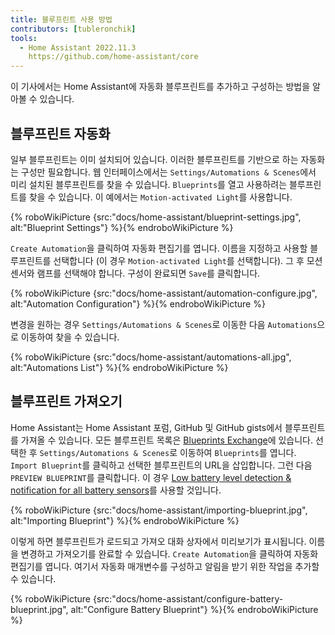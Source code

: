 ```yaml
---
title: 블루프린트 사용 방법
contributors: [tubleronchik]
tools:
  - Home Assistant 2022.11.3
    https://github.com/home-assistant/core
---
```


이 기사에서는 Home Assistant에 자동화 블루프린트를 추가하고 구성하는 방법을 알아볼 수 있습니다.

## 블루프린트 자동화

일부 블루프린트는 이미 설치되어 있습니다. 이러한 블루프린트를 기반으로 하는 자동화는 구성만 필요합니다. 웹 인터페이스에서는 `Settings/Automations & Scenes`에서 미리 설치된 블루프린트를 찾을 수 있습니다. `Blueprints`를 열고 사용하려는 블루프린트를 찾을 수 있습니다. 이 예에서는 `Motion-activated Light`를 사용합니다.

{% roboWikiPicture {src:"docs/home-assistant/blueprint-settings.jpg", alt:"Blueprint Settings"} %}{% endroboWikiPicture %}

`Create Automation`을 클릭하여 자동화 편집기를 엽니다. 이름을 지정하고 사용할 블루프린트를 선택합니다 (이 경우 `Motion-activated Light`를 선택합니다). 그 후 모션 센서와 램프를 선택해야 합니다. 구성이 완료되면 `Save`를 클릭합니다.

{% roboWikiPicture {src:"docs/home-assistant/automation-configure.jpg", alt:"Automation Configuration"} %}{% endroboWikiPicture %}

변경을 원하는 경우 `Settings/Automations & Scenes`로 이동한 다음 `Automations`으로 이동하여 찾을 수 있습니다.

{% roboWikiPicture {src:"docs/home-assistant/automations-all.jpg", alt:"Automations List"} %}{% endroboWikiPicture %}

## 블루프린트 가져오기

Home Assistant는 Home Assistant 포럼, GitHub 및 GitHub gists에서 블루프린트를 가져올 수 있습니다. 모든 블루프린트 목록은 [Blueprints Exchange](https://community.home-assistant.io/c/blueprints-exchange/53)에 있습니다. 선택한 후 `Settings/Automations & Scenes`로 이동하여 `Blueprints`를 엽니다. `Import Blueprint`를 클릭하고 선택한 블루프린트의 URL을 삽입합니다. 그런 다음 `PREVIEW BLUEPRINT`를 클릭합니다. 이 경우 [Low battery level detection & notification for all battery sensors](https://community.home-assistant.io/t/low-battery-level-detection-notification-for-all-battery-sensors/258664)를 사용할 것입니다.

{% roboWikiPicture {src:"docs/home-assistant/importing-blueprint.jpg", alt:"Importing Blueprint"} %}{% endroboWikiPicture %}

이렇게 하면 블루프린트가 로드되고 가져오 대화 상자에서 미리보기가 표시됩니다. 이름을 변경하고 가져오기를 완료할 수 있습니다. `Create Automation`을 클릭하여 자동화 편집기를 엽니다. 여기서 자동화 매개변수를 구성하고 알림을 받기 위한 작업을 추가할 수 있습니다.

{% roboWikiPicture {src:"docs/home-assistant/configure-battery-blueprint.jpg", alt:"Configure Battery Blueprint"} %}{% endroboWikiPicture %}